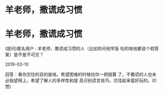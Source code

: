 # 羊老师，撒谎成习惯

# 羊老师，撒谎成习惯

(提问)匿名用户 : 羊老师，撒谎成习惯的人（比如你问他早饭 吃的啥他都说个假答案）是不是不可交？

2019-03-10

回答：看你交往的目的是啥。希望困难的时候拉你一把就算 了，不撒谎的人也未必指望得上。希望了解人的多样性和提 高识别谎言技巧，交往起来蛮好玩的。(0 赞)